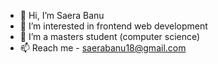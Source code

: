 - 👋 Hi, I’m Saera Banu
- 💞️ I’m interested in frontend web development
- 🌱 I’m a masters student (computer science)
- 📫 Reach me - saerabanu18@gmail.com

<!---
SaeraBanu/SaeraBanu is a ✨ special ✨ repository because its `README.md` (this file) appears on your GitHub profile.
You can click the Preview link to take a look at your changes.
--->
